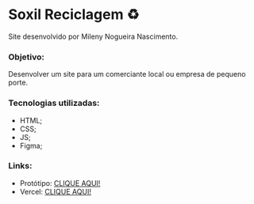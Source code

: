 # Soxil Reciclagem ♻️
Site desenvolvido por Mileny Nogueira Nascimento.

### Objetivo:
Desenvolver um site para um comerciante local ou empresa de pequeno porte.

### Tecnologias utilizadas:
<ul>
  <li>HTML; </li>
  <li>CSS; </li>
  <li>JS; </li>
  <li>Figma; </li>
</ul>

### Links:

<ul>
  <li>Protótipo: <a href="https://www.figma.com/file/93BnOpcVezXuaWZgzbCKzD/Untitled?node-id=0%3A1&t=zNfQ44Ami0JqlslD-1" target="_blank">CLIQUE AQUI!<a></li>
  <li>Vercel: <a href="https://soxil-reciclagem.vercel.app/">CLIQUE AQUI!</a></li>
</ul>
